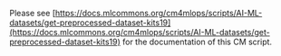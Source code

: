 Please see [https://docs.mlcommons.org/cm4mlops/scripts/AI-ML-datasets/get-preprocessed-dataset-kits19](https://docs.mlcommons.org/cm4mlops/scripts/AI-ML-datasets/get-preprocessed-dataset-kits19) for the documentation of this CM script.
